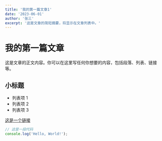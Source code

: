 ```yaml
---
title: '我的第一篇文章1'
date: '2023-06-01'
author: '张三'
excerpt: '这是文章的简短摘要，将显示在文章列表中。'
---
```


# 我的第一篇文章

这是文章的正文内容。你可以在这里写任何你想要的内容，包括段落、列表、链接等。

## 小标题

- 列表项 1
- 列表项 2
- 列表项 3

[这是一个链接](https://www.example.com)

```javascript
// 这是一段代码
console.log('Hello, World!');
```